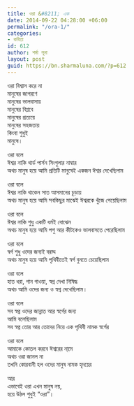 ```yaml
---
title: ওরা &#8211; এক
date: 2014-09-22 04:28:00 +06:00
permalink: "/ora-1/"
categories:
- কবিতা
id: 612
author: শর্মা লুনা
layout: post
guid: https://bn.sharmaluna.com/?p=612
---
```


ওরা বিশ্বাস করে না  
মানুষের জাগরণে  
মানুষের ভালবাসায়  
মানুষের বিপ্লবে  
মানুষের প্রত্যয়ে  
মানুষের সহজতায়  
কিংবা শুধুই  
মানুষে।

ওরা বলে  
ঈশ্বর নাকি থার্ড পার্সন সিংগুলার নাম্বার  
অথচ মানুষ হয়ে আমি প্রতিটি মানুষেই একজন ঈশ্বর দেখেছিলাম

ওরা বলে  
ঈশ্বর নাকি থাকেন সাত আসমানের চূড়ায়  
অথচ মানুষ হয়ে আমি সবকিছুর মাঝেই ঈশ্বরকে খুঁজে পেয়েছিলাম

ওরা বলে  
ঈশ্বর নাকি শুধু একটি ধর্মই বোঝেন  
অথচ মানুষ হয়ে আমি পশু আর কীটকেও ভালবাসতে পেরেছিলাম

ওরা বলে  
স্বর্গ শুধু ওদের জন্যই বরাদ্দ  
অথচ মানুষ হয়ে আমি পৃথিবীতেই স্বর্গ বুনতে চেয়েছিলাম

ওরা বলে  
হাত ধরা, গান গাওয়া, স্বপ্ন দেখা নিষিদ্ধ  
অথচ আমি ওদের জন্য ও স্বপ্ন দেখেছিলাম।

ওরা বলে  
সব স্বপ্ন ওদের জান্নাত আর স্বর্গের জন্য  
আমি বলেছিলাম  
সব স্বপ্ন তোর আর তোদের নিয়ে এক পৃথিবী নামক স্বর্গের

ওরা বলে  
আমাকে কোতল করবে ঈশ্বরের না্মে  
অথচ ওরা জানল না  
তখনি কোরবানী হল ওদের মানুষ নামক হৃদয়ের

আর  
এভাবেই ওরা এখন মানুষ নয়,  
হয়ে উঠল শুধুই “ওরা”।
